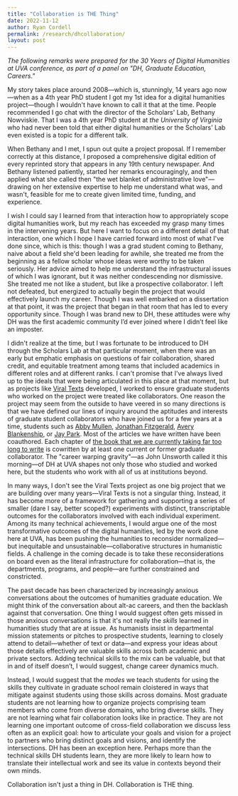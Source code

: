 ```yaml
---
title: "Collaboration is THE Thing"
date: 2022-11-12
author: Ryan Cordell
permalink: /research/dhcollaboration/
layout: post
---
```


_The following remarks were prepared for the 30 Years of Digital Humanities at UVA conference, as part of a panel on "DH, Graduate Education, Careers."_

My story takes place around 2008—which is, stunningly, 14 years ago now—when as a 4th year PhD student I got my 1st idea for a digital humanities project—though I wouldn't have known to call it that at the time. People recommended I go chat with the director of the Scholars' Lab, Bethany Nowviskie. That I was a 4th year PhD student at *the University of Virginia*  who had never been told that either digital humanities or the Scholars' Lab even existed is a topic for a different talk. 

When Bethany and I met, I spun out quite a project proposal. If I remember correctly at this distance, I proposed a comprehensive digital edition of every reprinted story that appears in any 19th century newspaper. And Bethany listened patiently, started her remarks encouragingly, and then applied what she called then "the wet blanket of administrative love"—drawing on her extensive expertise to help me understand what was, and wasn't, feasible for me to create given limited time, funding, and experience.

I wish I could say I learned from that interaction how to appropriately scope digital humanities work, but my reach has exceeded my grasp many times in the intervening years. But here I want to focus on a different detail of that interaction, one which I hope I have carried forward into most of  what I've done since, which is this: though I was a grad student coming to Bethany, naive about a field she'd been leading for awhile, she treated me from the beginning as a fellow scholar whose ideas were worthy to be taken seriously. Her advice aimed to help me understand the infrastructural issues of which I was ignorant, but it was neither condescending nor dismissive. She treated me not like a student, but like a prospective collaborator. I left not defeated, but energized to actually begin the project that would effectively launch my career. Though I was well embarked on a dissertation at that point, it was the project that began in that room that has led to every opportunity since. Though I was brand new to DH, these attitudes were why DH was the first academic community I’d ever joined where I didn’t feel like an imposter. 

I didn't realize at the time, but I was fortunate to be introduced to DH through the Scholars Lab at that particular moment, when there was an early but emphatic emphasis on questions of fair collaboration, shared credit, and equitable treatment among teams that included academics in different roles and at different ranks. I can't promise that I've always lived up to the ideals that were being articulated in this place at that moment, but as projects like [Viral Texts](https://viraltexts.org/) developed, I worked to ensure graduate students who worked on the project were treated like collaborators. One reason the project may seem from the outside to have veered in so many directions is that we have defined our lines of inquiry around the aptitudes and interests of graduate student collaborators who have joined us for a few years at a time, students such as [Abby Mullen](https://abbymullen.org/), [Jonathan Fitzgerald](https://jonathandfitzgerald.com/), [Avery Blankenship](https://www.averyblankenship.com/), or [Jay Park](https://ischool.illinois.edu/people/jaihyun-park).  Most of the articles we have written have been coauthored. Each chapter of [the book that we are currently taking far too long to write](https://manifold.umn.edu/projects/going-the-rounds) is cowritten by at least one current or former graduate collaborator. The "career warping gravity"—as John Unsworth called it this morning—of DH at UVA shapes not only those who studied and worked here, but the students who work with all of us at institutions beyond.

In many ways, I don't see the Viral Texts project as one big project that we are building over many years—Viral Texts is not a singular thing. Instead, it has become more of a framework for gathering and supporting a series of smaller (dare I say, better scoped?) experiments with distinct, transcriptable outcomes for the collaborators involved with each individual experiment. Among its many technical achievements, I would argue one of the most transformative outcomes of the digital humanities, led by the work done here at UVA, has been pushing the humanities to reconsider normalized—but inequitable and unsustainable—collaborative structures in humanistic fields. A challenge in the coming decade is to take these reconsiderations on board even as the literal infrastructure for collaboration—that is, the departments, programs, and people—are further constrained and constricted. 

The past decade has been characterized by increasingly anxious conversations about the outcomes of humanities graduate education. We might think of the conversation about alt-ac careers, and then the backlash against that conversation. One thing I would suggest often gets missed in those anxious conversations is that it's not really the *skills* learned in humanities study that are at issue. As humanists insist in departmental mission statements or pitches to prospective students, learning to closely attend to detail—whether of text or data—and express your ideas about those details effectively are valuable skills across both academic and private sectors.  Adding technical skills to the mix can be valuable, but that in and of itself doesn’t, I would suggest, change career dynamics much. 

Instead, I would suggest that the *modes* we teach students for using the skills they cultivate in graduate school remain cloistered in ways that mitigate against students using those skills across domains. Most graduate students are not learning how to organize projects comprising team members who come from diverse domains, who bring diverse skills. They are not learning what fair collaboration looks like in practice. They are not learning one important outcome of cross-field collaboration we discuss less often as an explicit goal: how to articulate your goals and vision for a project to partners who bring distinct goals and visions, and identify the intersections. DH has been an exception here. Perhaps more than the technical skills DH students learn, they are more likely to learn how to translate their intellectual work and see its value in contexts beyond their own minds. 

Collaboration isn't just a thing in DH. Collaboration is THE thing.
